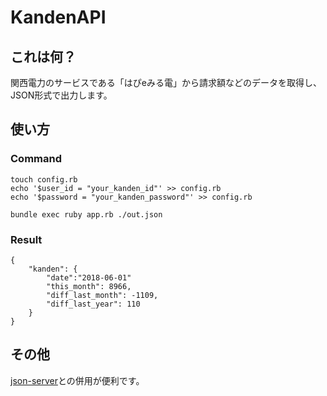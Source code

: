 # KandenAPI
## これは何？
関西電力のサービスである「はぴeみる電」から請求額などのデータを取得し、JSON形式で出力します。

## 使い方
### Command
```
touch config.rb
echo '$user_id = "your_kanden_id"' >> config.rb
echo '$password = "your_kanden_password"' >> config.rb

bundle exec ruby app.rb ./out.json
```

### Result
```
{
    "kanden": {
        "date":"2018-06-01"
        "this_month": 8966,
        "diff_last_month": -1109,
        "diff_last_year": 110
    }
}
```

## その他
[json-server](https://github.com/typicode/json-server)との併用が便利です。
